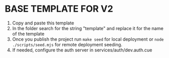 # BASE TEMPLATE FOR V2

1. Copy and paste this template
2. In the folder search for the string "template" and replace it for the name of the template
3. Once you publish the project run `make seed` for local deployment or `node ./scripts/seed.mjs` for remote deployment seeding.
4. If needed, configure the auth server in services/auth/dev.auth.cue
